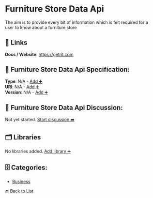 # Furniture Store Data Api

The aim is to provide every bit of information which is felt required for a user to know about a furniture store

##  🔗 Links
**Docs / Website**: https://getrit.com

## 🧬 Furniture Store Data Api Specification:
**Type**: N/A - [Add ➕](https://github.com/apis-list/apis-list/edit/main/apis/furniture-store-data-api/furniture-store-data-api.yaml)  
**URI**: N/A - [Add ➕](https://github.com/apis-list/apis-list/edit/main/apis/furniture-store-data-api/furniture-store-data-api.yaml)  
**Version**: N/A - [Add ➕](https://github.com/apis-list/apis-list/edit/main/apis/furniture-store-data-api/furniture-store-data-api.yaml)

## 💬 Furniture Store Data Api Discussion:
Not yet started. [Start discussion ➡️](https://github.com/apis-list/apis-list/discussions/new)

## 🗂️ Libraries

No libraries added. [Add library ➕](https://github.com/apis-list/apis-list/edit/main/apis/furniture-store-data-api/furniture-store-data-api.yaml)    


## 🗄️ Categories:
- [Business](https://github.com/apis-list/apis-list#business-)

🔙  [Back to List](https://github.com/apis-list/apis-list)
